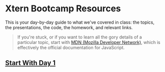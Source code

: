 # Xtern Bootcamp Resources

This is your day-by-day guide to what we've covered in class: the topics, the presentations, the code, the homework, and relevant links.

> If you're stuck, or if you want to learn all the gory details of a particular topic, start with [MDN (Mozilla Developer Network)](https://developer.mozilla.org/en-US/docs/Web/JavaScript), which is effectively the official documentation for JavaScript.

## [Start With Day 1](/wiki/Week-1-Day-01.md)

